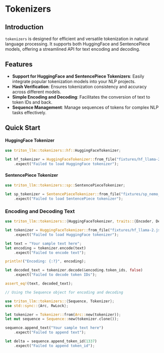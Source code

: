 # Tokenizers

## Introduction
`tokenizers` is designed for efficient and versatile tokenization in natural language processing. It supports both HuggingFace and SentencePiece models, offering a streamlined API for text encoding and decoding.

## Features
- **Support for HuggingFace and SentencePiece Tokenizers**: Easily integrate popular tokenization models into your NLP projects.
- **Hash Verification**: Ensures tokenization consistency and accuracy across different models.
- **Simple Encoding and Decoding**: Facilitates the conversion of text to token IDs and back.
- **Sequence Management**: Manage sequences of tokens for complex NLP tasks effectively.

## Quick Start

#### HuggingFace Tokenizer
```rust
use triton_llm::tokenizers::hf::HuggingFaceTokenizer;

let hf_tokenizer = HuggingFaceTokenizer::from_file("fixtures/hf_llama-2.json")
    .expect("Failed to load HuggingFace tokenizer");
```

#### SentencePiece Tokenizer
```rust
use triton_llm::tokenizers::sp::SentencePieceTokenizer;

let sp_tokenizer = SentencePieceTokenizer::from_file("fixtures/sp_nemo_43b_002.model")
    .expect("Failed to load SentencePiece tokenizer");
```

### Encoding and Decoding Text

```rust
use triton_llm::tokenizers::{HuggingFaceTokenizer, traits::{Encoder, Decoder}};

let tokenizer = HuggingFaceTokenizer::from_file("fixtures/hf_llama-2.json")
    .expect("Failed to load HuggingFace tokenizer");

let text = "Your sample text here";
let encoding = tokenizer.encode(text)
    .expect("Failed to encode text");

println!("Encoding: {:?}", encoding);

let decoded_text = tokenizer.decode(&encoding.token_ids, false)
    .expect("Failed to decode token IDs");

assert_eq!(text, decoded_text);

// Using the Sequence object for encoding and decoding

use triton_llm::tokenizers::{Sequence, Tokenizer};
use std::sync::{Arc, RwLock};

let tokenizer = Tokenizer::from(Arc::new(tokenizer));
let mut sequence = Sequence::new(tokenizer.clone());

sequence.append_text("Your sample text here")
    .expect("Failed to append text");

let delta = sequence.append_token_id(1337)
    .expect("Failed to append token_id");
```